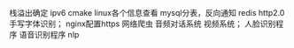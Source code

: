 栈溢出确定
ipv6
cmake
linux各个信息查看
mysql分表，反向通知
redis
http2.0
手写字体识别；
nginx配置https
网络爬虫
音频对话系统
视频系统；
人脸识别程序
语音识别程序
nlp